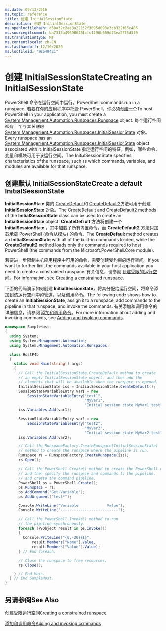 ```yaml
---
ms.date: 09/13/2016
ms.topic: reference
title: 创建 InitialSessionState
description: 创建 InitialSessionState
ms.openlocfilehash: d58a32c2ae8a22132f3095d093e3cb322f65c486
ms.sourcegitcommit: ba7315a496986451cfc1296b659d73ea2373d3f0
ms.translationtype: MT
ms.contentlocale: zh-CN
ms.lasthandoff: 12/10/2020
ms.locfileid: "92649421"
---
```

# <a name="creating-an-initialsessionstate"></a><span data-ttu-id="d0fc7-103">创建 InitialSessionState</span><span class="sxs-lookup"><span data-stu-id="d0fc7-103">Creating an InitialSessionState</span></span>

<span data-ttu-id="d0fc7-104">PowerShell 命令在运行空间中运行。</span><span class="sxs-lookup"><span data-stu-id="d0fc7-104">PowerShell commands run in a runspace.</span></span>
<span data-ttu-id="d0fc7-105">若要在你的应用程序中托管 PowerShell，你必须[创建一个](/dotnet/api/System.Management.Automation.Runspaces.Runspace)</span><span class="sxs-lookup"><span data-stu-id="d0fc7-105">To host PowerShell in your application, you must create a [System.Management.Automation.Runspaces.Runspace](/dotnet/api/System.Management.Automation.Runspaces.Runspace) object.</span></span>
<span data-ttu-id="d0fc7-106">每个运行空间都有一个与其关联的 [System.Management.Automation.Runspaces.InitialSessionState](/dotnet/api/System.Management.Automation.Runspaces.InitialSessionState) 对象。</span><span class="sxs-lookup"><span data-stu-id="d0fc7-106">Every runspace has an [System.Management.Automation.Runspaces.InitialSessionState](/dotnet/api/System.Management.Automation.Runspaces.InitialSessionState) object associated with it.</span></span>
<span data-ttu-id="d0fc7-107">InitialSessionState 指定运行空间的特征，例如，哪些命令、变量和模块可用于该运行空间。</span><span class="sxs-lookup"><span data-stu-id="d0fc7-107">The InitialSessionState specifies characteristics of the runspace, such as which commands, variables, and modules are available for that runspace.</span></span>

## <a name="create-a-default-initialsessionstate"></a><span data-ttu-id="d0fc7-108">创建默认 InitialSessionState</span><span class="sxs-lookup"><span data-stu-id="d0fc7-108">Create a default InitialSessionState</span></span>

<span data-ttu-id="d0fc7-109">**InitialSessionState** 类的 [CreateDefault](/dotnet/api/System.Management.Automation.Runspaces.InitialSessionState.CreateDefault)和 [CreateDefault2](/dotnet/api/System.Management.Automation.Runspaces.InitialSessionState.CreateDefault2)方法可用于创建 **InitialSessionState** 对象。</span><span class="sxs-lookup"><span data-stu-id="d0fc7-109">The [CreateDefault](/dotnet/api/System.Management.Automation.Runspaces.InitialSessionState.CreateDefault) and [CreateDefault2](/dotnet/api/System.Management.Automation.Runspaces.InitialSessionState.CreateDefault2) methods of the **InitialSessionState** class can be used to create an **InitialSessionState** object.</span></span>
<span data-ttu-id="d0fc7-110">**CreateDefault** 方法将创建一个 **InitialSessionState** ，其中加载了所有内置命令，而 **CreateDefault2** 方法只加载承载 PowerShell (命令从模块) 的命令。</span><span class="sxs-lookup"><span data-stu-id="d0fc7-110">The **CreateDefault** method creates an **InitialSessionState** with all of the built-in commands loaded, while the **CreateDefault2** method loads only the commands required to host PowerShell (the commands from the Microsoft.PowerShell.Core module).</span></span>

<span data-ttu-id="d0fc7-111">若要进一步限制主机应用程序中可用的命令，需要创建受约束的运行空间。</span><span class="sxs-lookup"><span data-stu-id="d0fc7-111">If you want to further limit the commands available in your host application you need to create a constrained runspace.</span></span>
<span data-ttu-id="d0fc7-112">有关信息，请参阅 [创建受限的运行空间](creating-a-constrained-runspace.md)。</span><span class="sxs-lookup"><span data-stu-id="d0fc7-112">For information, see [Creating a constrained runspace](creating-a-constrained-runspace.md).</span></span>

<span data-ttu-id="d0fc7-113">下面的代码演示如何创建 **InitialSessionState**，将其分配给运行空间，将命令添加到该运行空间中的管道，以及调用命令。</span><span class="sxs-lookup"><span data-stu-id="d0fc7-113">The following code shows how to create an **InitialSessionState**, assign it to a runspace, add commands to the pipeline in that runspace, and invoke the commands.</span></span>
<span data-ttu-id="d0fc7-114">有关添加和调用命令的详细信息，请参阅 [添加和调用命令](adding-and-invoking-commands.md)。</span><span class="sxs-lookup"><span data-stu-id="d0fc7-114">For more information about adding and invoking commands, see [Adding and invoking commands](adding-and-invoking-commands.md).</span></span>

```csharp
namespace SampleHost
{
  using System;
  using System.Management.Automation;
  using System.Management.Automation.Runspaces;

  class HostP4b
  {
    static void Main(string[] args)
    {
      // Call the InitialSessionState.CreateDefault method to create
      // an empty InitialSessionState object, and then add the
      // elements that will be available when the runspace is opened.
      InitialSessionState iss = InitialSessionState.CreateDefault();
      SessionStateVariableEntry var1 = new
          SessionStateVariableEntry("test1",
                                    "MyVar1",
                                    "Initial session state MyVar1 test");
      iss.Variables.Add(var1);

      SessionStateVariableEntry var2 = new
          SessionStateVariableEntry("test2",
                                    "MyVar2",
                                    "Initial session state MyVar2 test");
      iss.Variables.Add(var2);

      // Call the RunspaceFactory.CreateRunspace(InitialSessionState)
      // method to create the runspace where the pipeline is run.
      Runspace rs = RunspaceFactory.CreateRunspace(iss);
      rs.Open();

      // Call the PowerShell.Create() method to create the PowerShell object,
      // and then specify the runspace and commands to the pipeline.
      // and create the command pipeline.
      PowerShell ps = PowerShell.Create();
      ps.Runspace = rs;
      ps.AddCommand("Get-Variable");
      ps.AddArgument("test*");

      Console.WriteLine("Variable             Value");
      Console.WriteLine("--------------------------");

      // Call the PowerShell.Invoke() method to run
      // the pipeline synchronously.
      foreach (PSObject result in ps.Invoke())
      {
        Console.WriteLine("{0,-20}{1}",
            result.Members["Name"].Value,
            result.Members["Value"].Value);
      } // End foreach.

      // Close the runspace to free resources.
      rs.Close();

    } // End Main.
  } // End SampleHost.
}
```

## <a name="see-also"></a><span data-ttu-id="d0fc7-115">另请参阅</span><span class="sxs-lookup"><span data-stu-id="d0fc7-115">See Also</span></span>

[<span data-ttu-id="d0fc7-116">创建受限运行空间</span><span class="sxs-lookup"><span data-stu-id="d0fc7-116">Creating a constrained runspace</span></span>](creating-a-constrained-runspace.md)

[<span data-ttu-id="d0fc7-117">添加和调用命令</span><span class="sxs-lookup"><span data-stu-id="d0fc7-117">Adding and invoking commands</span></span>](adding-and-invoking-commands.md)

